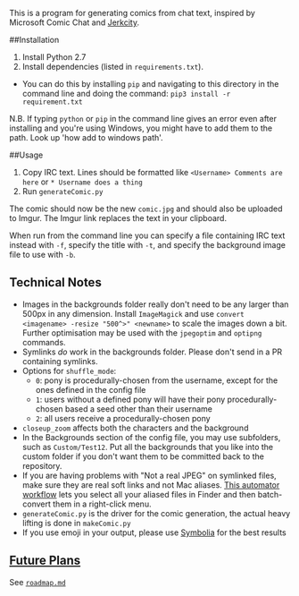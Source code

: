 This is a program for generating comics from chat text, inspired by Microsoft Comic Chat and [Jerkcity](https://www.jerkcity.com).

##Installation

1. Install Python 2.7
2. Install dependencies (listed in `requirements.txt`). 
  * You can do this by installing `pip` and navigating to this directory in the command line and doing the command: `pip3 install -r requirement.txt`

N.B. If typing `python` or `pip` in the command line gives an error even after installing and you're using Windows, you might have to add them to the path. Look up 'how add to windows path'.


##Usage

1. Copy IRC text. Lines should be formatted like `<Username> Comments are here` or `* Username does a thing`
2. Run `generateComic.py`

The comic should now be the new `comic.jpg` and should also be uploaded to Imgur.  The Imgur link replaces the text in your clipboard.

When run from the command line you can specify a file containing IRC text instead with `-f`, specify the title with `-t`, and specify the background image file to use with `-b`.


## Technical Notes

* Images in the backgrounds folder really don't need to be any larger than 500px in any dimension.  Install `ImageMagick` and use `convert <imagename> -resize "500^>" <newname>` to scale the images down a bit.  Further optimisation may be used with the `jpegoptim` and `optipng` commands.
* Symlinks *do* work in the backgrounds folder.  Please don't send in a PR containing symlinks.
* Options for `shuffle_mode`:
	* `0`: pony is procedurally-chosen from the username, except for the ones defined in the config file
	* `1`: users without a defined pony will have their pony procedurally-chosen based a seed other than their username
	* `2`: all users receive a procedurally-chosen pony
* `closeup_zoom` affects both the characters and the background
* In the Backgrounds section of the config file, you may use subfolders, such as `Custom/Test12`.  Put all the backgrounds that you like into the custom folder if you don't want them to be committed back to the repository.
* If you are having problems with "Not a real JPEG" on symlinked files, make sure they are real soft links and not Mac aliases.  [This automator workflow](http://blog.poynton.ca/?p=281) lets you select all your aliased files in Finder and then batch-convert them in a right-click menu.
* `generateComic.py` is the driver for the comic generation, the actual heavy lifting is done in `makeComic.py`
* If you use emoji in your output, please use [Symbolia](http://users.teilar.gr/%7Eg1951d/) for the best results

## [Future Plans](./roadmap.md)

See [`roadmap.md`](./roadmap.md)
